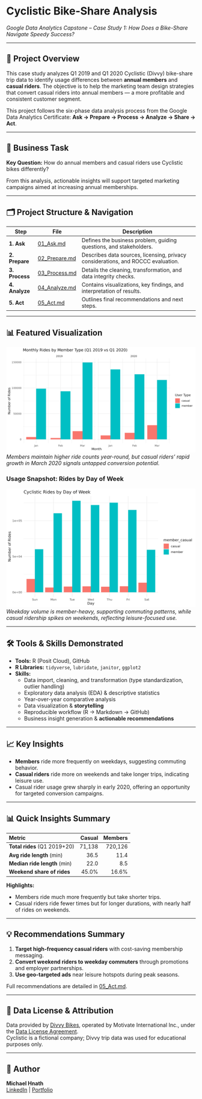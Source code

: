 # Cyclistic Bike-Share Analysis  
*Google Data Analytics Capstone – Case Study 1: How Does a Bike-Share Navigate Speedy Success?*

---

## 📌 Project Overview
This case study analyzes Q1 2019 and Q1 2020 Cyclistic (Divvy) bike-share trip data to identify usage differences between **annual members** and **casual riders**. The objective is to help the marketing team design strategies that convert casual riders into annual members — a more profitable and consistent customer segment.

This project follows the six-phase data analysis process from the Google Data Analytics Certificate: **Ask → Prepare → Process → Analyze → Share → Act**.

---

## 🎯 Business Task
**Key Question:** How do annual members and casual riders use Cyclistic bikes differently?  

From this analysis, actionable insights will support targeted marketing campaigns aimed at increasing annual memberships.

---

## 🗂 Project Structure & Navigation
| Step | File | Description |
|------|------|-------------|
| **1. Ask** | [01_Ask.md](01_Ask.md) | Defines the business problem, guiding questions, and stakeholders. |
| **2. Prepare** | [02_Prepare.md](02_Prepare.md) | Describes data sources, licensing, privacy considerations, and ROCCC evaluation. |
| **3. Process** | [03_Process.md](03_Process.md) | Details the cleaning, transformation, and data integrity checks. |
| **4. Analyze** | [04_Analyze.md](04_Analyze.md) | Contains visualizations, key findings, and interpretation of results. |
| **5. Act** | [05_Act.md](05_Act.md) | Outlines final recommendations and next steps. |

---

## 📊 Featured Visualization
![Monthly Rides by Year](monthly_rides_by_year.png)  
*Members maintain higher ride counts year-round, but casual riders’ rapid growth in March 2020 signals untapped conversion potential.*

### Usage Snapshot: Rides by Day of Week
![Rides by Day of Week](rides_by_day.png)  
*Weekday volume is member-heavy, supporting commuting patterns, while casual ridership spikes on weekends, reflecting leisure-focused use.*

---

## 🛠 Tools & Skills Demonstrated
- **Tools:** R (Posit Cloud), GitHub
- **R Libraries:** `tidyverse`, `lubridate`, `janitor`, `ggplot2`
- **Skills:**
  - Data import, cleaning, and transformation (type standardization, outlier handling)
  - Exploratory data analysis (EDA) & descriptive statistics
  - Year-over-year comparative analysis
  - Data visualization & **storytelling**
  - Reproducible workflow (R → Markdown → GitHub)
  - Business insight generation & **actionable recommendations**

---

## 📈 Key Insights
- **Members** ride more frequently on weekdays, suggesting commuting behavior.  
- **Casual riders** ride more on weekends and take longer trips, indicating leisure use.  
- Casual rider usage grew sharply in early 2020, offering an opportunity for targeted conversion campaigns.

---

## 📊 Quick Insights Summary
| Metric                      |  Casual | Members |
|:----------------------------|--------:|--------:|
| **Total rides** (Q1 2019+20) |  71,138 | 720,126 |
| **Avg ride length** (min)    |   36.5  |   11.4  |
| **Median ride length** (min) |   22.0  |    8.5  |
| **Weekend share of rides**   |  45.0%  |  16.6%  |

**Highlights:**  
- Members ride much more frequently but take shorter trips.  
- Casual riders ride fewer times but for longer durations, with nearly half of rides on weekends.  

---

## 💡 Recommendations Summary
1. **Target high-frequency casual riders** with cost-saving membership messaging.
2. **Convert weekend riders to weekday commuters** through promotions and employer partnerships.
3. **Use geo-targeted ads** near leisure hotspots during peak seasons.

Full recommendations are detailed in [05_Act.md](05_Act.md).

---

## 📜 Data License & Attribution
Data provided by [Divvy Bikes](https://divvy-tripdata.s3.amazonaws.com/index.html), operated by Motivate International Inc., under the [Data License Agreement](https://www.divvybikes.com/data-license-agreement).  
Cyclistic is a fictional company; Divvy trip data was used for educational purposes only.

---

## 👤 Author
**Michael Hnath**  
[LinkedIn](https://www.linkedin.com/in/michaelhnath) | [Portfolio](https://github.com/MikeHnath)

